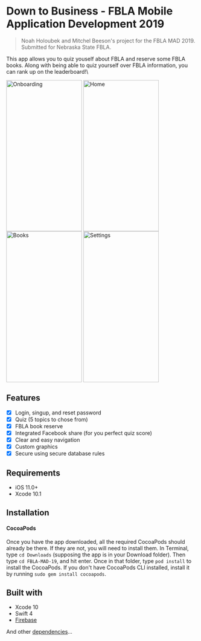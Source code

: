 # Down to Business - FBLA Mobile Application Development 2019
> Noah Holoubek and Mitchel Beeson's project for the FBLA MAD 2019.  Submitted for Nebraska State FBLA.

This app allows you to quiz youself about FBLA and reserve some FBLA books.  Along with being able to quiz yourself over FBLA information, you can rank up on the leaderboard!\

<div>
<img title="Onboarding" align="center" src="https://user-images.githubusercontent.com/17395049/52437700-2b0e3080-2add-11e9-9cd5-e571caf0a99a.PNG" width="200" height="400" />
  <img title="Home" align="center" src="https://user-images.githubusercontent.com/17395049/52437119-ad95f080-2adb-11e9-8b1f-7b9d659281db.PNG" width="200" height="400" />
  <img title="Books" align="center" src="https://user-images.githubusercontent.com/17395049/52437400-6fe59780-2adc-11e9-9180-ae676cfaa538.PNG" width="200" height="400" />
  <img title="Settings" align="center" src="https://user-images.githubusercontent.com/17395049/52437759-5002a380-2add-11e9-97c0-8bbedf6f836c.PNG" width="200" height="400" />
</div>

## Features

- [x] Login, singup, and reset password
- [x] Quiz (5 topics to chose from)
- [x] FBLA book reserve
- [x] Integrated Facebook share (for you perfect quiz score)
- [x] Clear and easy navigation
- [x] Custom graphics
- [x] Secure using secure database rules

## Requirements

- iOS 11.0+
- Xcode 10.1

## Installation

#### CocoaPods
Once you have the app downloaded, all the required CocoaPods should already be there.  If they are not, you will need to install them.
In Terminal, type `cd Downloads` (supposing the app is in your Download folder).  Then type `cd FBLA-MAD-19`, and hit enter.  Once in that folder, type `pod install` to install the CocoaPods.  If you don't have CocoaPods CLI installed, install it by running `sudo gem install cocoapods`.

## Built with
- Xcode 10
- Swift 4
- [Firebase](https://firebase.google.com)

And other [dependencies](https://github.com/nholo1332/FBLA-MAD-19/blob/master/Podfile)...

